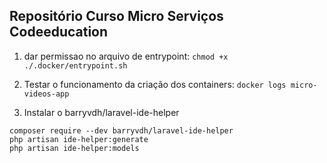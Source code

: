 ## Repositório Curso Micro Serviços Codeeducation

1. dar permissao no arquivo de entrypoint:
```chmod +x ./.docker/entrypoint.sh```

2. Testar o funcionamento da criação dos containers:
```docker logs micro-videos-app```

3. Instalar o barryvdh/laravel-ide-helper
```
composer require --dev barryvdh/laravel-ide-helper
php artisan ide-helper:generate
php artisan ide-helper:models

```
